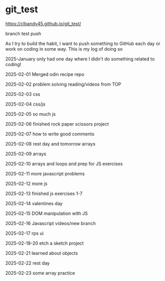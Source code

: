 # git_test

https://clbandy45.github.io/git_test/

branch test push 

As I try to build the habit, I want to push something to GitHub each day or work on coding in some way. This is my log of doing so

2025-January only had one day where I didn't do something related to coding!

2025-02-01 Merged odin recipe repo

2025-02-02 problem solving reading/videos from TOP

2025-02-03 css

2025-02-04 css/js

2025-02-05 so much js

2025-02-06 finished rock paper scissors project

2025-02-07 how to write good comments

2025-02-08 rest day and tomorrow arrays

2025-02-09 arrays

2025-02-10 arrays and loops and prep for JS exercises

2025-02-11 more javascript problems

2025-02-12 more js

2025-02-13 finished js exercises 1-7

2025-02-14 valentines day

2025-02-15 DOM manipulation with JS

2025-02-16 Javascript videos/new branch

2025-02-17 rps ui

2025-02-18-20 etch a sketch project

2025-02-21 learned about objects

2025-02-22 rest day

2025-02-23 some array practice